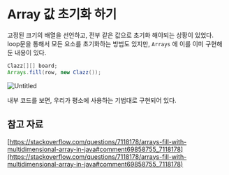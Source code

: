 # Array 값 초기화 하기

고정된 크기의 배열을 선언하고, 전부 같은 값으로 초기화 해야되는 상황이 있었다. loop문을 통해서 모든 요소를 초기화하는 방법도 있지만, `Arrays` 에 이를 이미 구현해둔 내용이 있다.

```java
Clazz[][] board;
Arrays.fill(row, new Clazz());
```

![Untitled](Array%20%E1%84%80%E1%85%A1%E1%86%B9%20%E1%84%8E%E1%85%A9%E1%84%80%E1%85%B5%E1%84%92%E1%85%AA%20%E1%84%92%E1%85%A1%E1%84%80%E1%85%B5%2016b087d21956499bbb0b11dab6e588e9/Untitled.png)

내부 코드를 보면, 우리가 평소에 사용하는 기법대로 구현되어 있다.

## 참고 자료

[https://stackoverflow.com/questions/7118178/arrays-fill-with-multidimensional-array-in-java#comment69858755_7118178](https://stackoverflow.com/questions/7118178/arrays-fill-with-multidimensional-array-in-java#comment69858755_7118178)